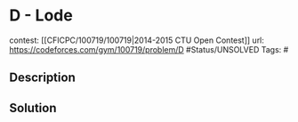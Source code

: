 # D - Lode

contest: [[CFICPC/100719/100719|2014-2015 CTU Open Contest]]
url: https://codeforces.com/gym/100719/problem/D
#Status/UNSOLVED
Tags: #

## Description

## Solution

